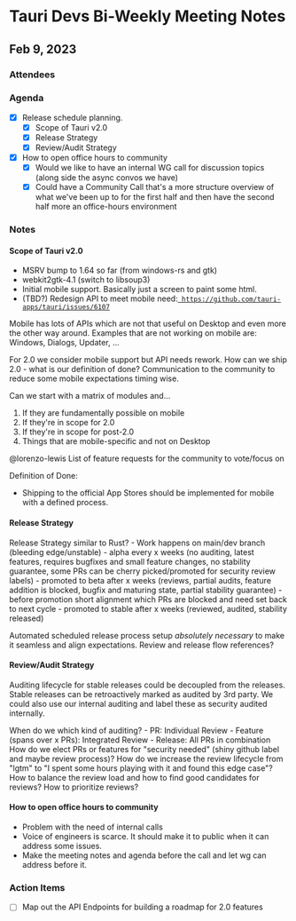 # Tauri Devs Bi-Weekly Meeting Notes

## Feb 9, 2023

### Attendees

### Agenda

-   [x] Release schedule planning.
    -   [x] Scope of Tauri v2.0
    -   [x] Release Strategy
    -   [x] Review/Audit Strategy
-   [x] How to open office hours to community
    -   [x] Would we like to have an internal WG call for discussion topics
            (along side the async convos we have)
    -   [x] Could have a Community Call that's a more structure overview of what
            we've been up to for the first half and then have the second half
            more an office-hours environment

### Notes

#### Scope of Tauri v2.0

-   MSRV bump to 1.64 so far (from windows-rs and gtk)
-   webkit2gtk-4.1 (switch to libsoup3)
-   Initial mobile support. Basically just a screen to paint some html.
-   (TBD?) Redesign API to meet mobile
    need:[` https://github.com/tauri-apps/tauri/issues/6107`](https://github.com/tauri-apps/tauri/issues/6107)

Mobile has lots of APIs which are not that useful on Desktop and even more the
other way around. Examples that are not working on mobile are: Windows, Dialogs,
Updater, ...

For 2.0 we consider mobile support but API needs rework. How can we ship 2.0 -
what is our definition of done? Communication to the community to reduce some
mobile expectations timing wise.

Can we start with a matrix of modules and...

1. If they are fundamentally possible on mobile
2. If they're in scope for 2.0
3. If they're in scope for post-2.0
4. Things that are mobile-specific and not on Desktop

@lorenzo-lewis List of feature requests for the community to vote/focus on

Definition of Done:

-   Shipping to the official App Stores should be implemented for mobile with a
    defined process.

#### Release Strategy

Release Strategy similar to Rust? - Work happens on main/dev branch (bleeding
edge/unstable) - alpha every x weeks (no auditing, latest features, requires
bugfixes and small feature changes, no stability guarantee, some PRs can be
cherry picked/promoted for security review labels) - promoted to beta after x
weeks (reviews, partial audits, feature addition is blocked, bugfix and maturing
state, partial stability guarantee) - before promotion short alignment which PRs
are blocked and need set back to next cycle - promoted to stable after x weeks
(reviewed, audited, stability released)

Automated scheduled release process setup _absolutely necessary_ to make it
seamless and align expectations. Review and release flow references?

#### Review/Audit Strategy

Auditing lifecycle for stable releases could be decoupled from the releases.
Stable releases can be retroactively marked as audited by 3rd party. We could
also use our internal auditing and label these as security audited internally.

When do we which kind of auditing? - PR: Individual Review - Feature (spans over
x PRs): Integrated Review - Release: All PRs in combination How do we elect PRs
or features for "security needed" (shiny github label and maybe review process)?
How do we increase the review lifecycle from "lgtm" to "I spent some hours
playing with it and found this edge case"? How to balance the review load and
how to find good candidates for reviews? How to prioritize reviews?

#### How to open office hours to community

-   Problem with the need of internal calls
-   Voice of engineers is scarce. It should make it to public when it can
    address some issues.
-   Make the meeting notes and agenda before the call and let wg can address
    before it.

### Action Items

-   [ ] Map out the API Endpoints for building a roadmap for 2.0 features
